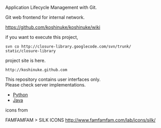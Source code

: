 Application Lifecycle Management with Git.

Git web frontend for internal network.

https://github.com/koshinuke/koshinuke/wiki

if you want to execute this project,

`svn co http://closure-library.googlecode.com/svn/trunk/ static/closure-library`

project site is here.

    http://koshinuke.github.com

This repository contains user interfaces only.  
Please check server implementations.  

* [Python](https://github.com/koshinuke/koshinuke.py)  
* [Java](https://github.com/koshinuke/koshinuke.java)  

icons from 

FAMFAMFAM > SILK ICONS
 http://www.famfamfam.com/lab/icons/silk/